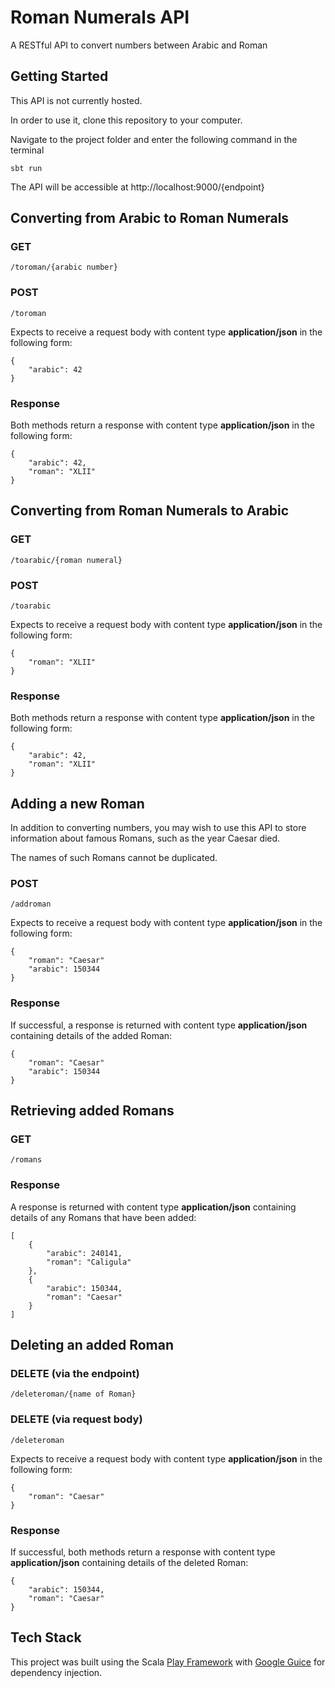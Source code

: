 # Roman Numerals API

A RESTful API to convert numbers between Arabic and Roman

## Getting Started

This API is not currently hosted.

In order to use it, clone this repository to your computer.

Navigate to the project folder and enter the following command in the terminal

    sbt run

The API will be accessible at http://localhost:9000/{endpoint}

## Converting from Arabic to Roman Numerals

### GET

    /toroman/{arabic number}

### POST

    /toroman

Expects to receive a request body with content type **application/json** in the following form:

    {
        "arabic": 42
    }

### Response

Both methods return a response with content type **application/json** in the following form:

    {
        "arabic": 42,
        "roman": "XLII"
    }

## Converting from Roman Numerals to Arabic

### GET

    /toarabic/{roman numeral}

### POST

    /toarabic

Expects to receive a request body with content type **application/json** in the following form:

    {
        "roman": "XLII"
    }

### Response

Both methods return a response with content type **application/json** in the following form:

    {
        "arabic": 42,
        "roman": "XLII"
    }

## Adding a new Roman

In addition to converting numbers, you may wish to use this API to store information about famous Romans, such as the year Caesar died.

The names of such Romans cannot be duplicated.

### POST

    /addroman

Expects to receive a request body with content type **application/json** in the following form:

    {
        "roman": "Caesar"
        "arabic": 150344
    }

### Response

If successful, a response is returned with content type **application/json** containing details of the added Roman:

    {
        "roman": "Caesar"
        "arabic": 150344
    }

## Retrieving added Romans

### GET

    /romans

### Response

A response is returned with content type **application/json** containing details of any Romans that have been added:

    [
        {
            "arabic": 240141,
            "roman": "Caligula"
        },
        {
            "arabic": 150344,
            "roman": "Caesar"
        }
    ]

## Deleting an added Roman

### DELETE (via the endpoint)

    /deleteroman/{name of Roman}

### DELETE (via request body)

    /deleteroman

Expects to receive a request body with content type **application/json** in the following form:

    {
        "roman": "Caesar"
    }

### Response

If successful, both methods return a response with content type **application/json** containing details of the deleted Roman:

    {
        "arabic": 150344,
        "roman": "Caesar"
    }

## Tech Stack

This project was built using the Scala [Play Framework](https://www.playframework.com/) with [Google Guice](https://github.com/google/guice) for dependency injection.